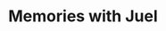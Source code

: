 ---
layout: articlesmem
title: Memories with Juel
articles:
  data_source: site.memories
#  show_excerpt: true
---